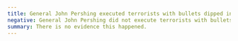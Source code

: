 ```yaml
---
title: General John Pershing executed terrorists with bullets dipped in pig's blood
negative: General John Pershing did not execute terrorists with bullets dipped in pig's blood
summary: There is no evidence this happened.
---
```

